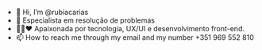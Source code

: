 - 👋 Hi, I’m @rubiacarias
- 💪 Especialista em resolução de problemas
- 👩‍💻❤️ Apaixonada por tecnologia, UX/UI e desenvolvimento front-end.
- 📫 How to reach me through my email and my number +351 969 552 810

<!---
rubiacarias/rubiacarias is a ✨ special ✨ repository because its `README.md` (this file) appears on your GitHub profile.
You can click the Preview link to take a look at your changes.
--->
